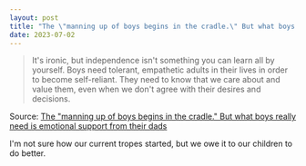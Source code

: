 ```yaml
---
layout: post
title: "The \"manning up of boys begins in the cradle.\" But what boys really need is emotional support from their dads"
date: 2023-07-02
---
```


> It's ironic, but independence isn't something you can learn all by
yourself. Boys need tolerant, empathetic adults in their lives in order to
become self-reliant. They need to know that we care about and value them,
even when we don't agree with their desires and decisions.

Source: [The "manning up of boys begins in the cradle." But what boys
really need is emotional support from their dads](
https://www.wbur.org/cognoscenti/2023/06/15/boys-in-crisis-masculinity-andrew-reiner
)

I'm not sure how our current tropes started, but we owe it to our children
to do better.

